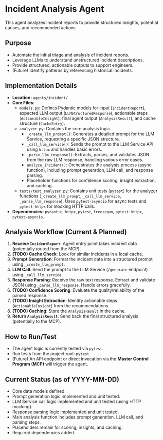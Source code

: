 # Incident Analysis Agent

This agent analyzes incident reports to provide structured insights, potential causes, and recommended actions.

## Purpose

*   Automate the initial triage and analysis of incident reports.
*   Leverage LLMs to understand unstructured incident descriptions.
*   Provide structured, actionable outputs to support engineers.
*   (Future) Identify patterns by referencing historical incidents.

## Implementation Details

*   **Location:** `agents/incident/`
*   **Core Files:**
    *   `models.py`: Defines Pydantic models for input (`IncidentReport`), expected LLM output (`LLMStructuredResponse`), actionable steps (`ActionableInsight`), final agent output (`AnalysisResult`), and cache structure (`CacheEntry`).
    *   `analyzer.py`: Contains the core analysis logic.
        *   `_create_llm_prompt()`: Generates a detailed prompt for the LLM Service, requesting a specific JSON structure.
        *   `_call_llm_service()`: Sends the prompt to the LLM Service API using `httpx` and handles basic errors.
        *   `_parse_llm_response()`: Extracts, parses, and validates JSON from the raw LLM response, handling various error cases.
        *   `analyze_incident()`: Orchestrates the analysis process (async function), including prompt generation, LLM call, and response parsing.
        *   Placeholder functions for confidence scoring, insight extraction, and caching.
    *   `tests/test_analyzer.py`: Contains unit tests (`pytest`) for the analyzer functions (`_create_llm_prompt`, `_call_llm_service`, `_parse_llm_response`). Uses `pytest-asyncio` for async tests and `pytest-httpx` for mocking HTTP calls.
*   **Dependencies:** `pydantic`, `httpx`, `pytest`, `freezegun`, `pytest-httpx`, `pytest-asyncio`.

## Analysis Workflow (Current & Planned)

1.  **Receive `IncidentReport`**: Agent entry point takes incident data (potentially routed from the MCP).
2.  **(TODO) Cache Check**: Look for similar incidents in a local cache.
3.  **Prompt Generation**: Format the incident data into a structured prompt using `_create_llm_prompt`.
4.  **LLM Call**: Send the prompt to the LLM Service (`/generate` endpoint) using `_call_llm_service`.
5.  **Response Parsing**: Receive the raw text response. Extract and validate JSON using `_parse_llm_response`. Handle errors gracefully.
6.  **(TODO) Confidence Scoring**: Evaluate the quality/reliability of the parsed response.
7.  **(TODO) Insight Extraction**: Identify actionable steps (`ActionableInsight`) from the recommendations.
8.  **(TODO) Caching**: Store the `AnalysisResult` in the cache.
9.  **Return `AnalysisResult`**: Send back the final structured analysis (potentially to the MCP).

## How to Run/Test

*   The agent logic is currently tested via `pytest`.
*   Run tests from the project root: `pytest`
*   (Future) An API endpoint or direct invocation via the **Master Control Program (MCP)** will trigger the agent.

## Current Status (as of YYYY-MM-DD)

*   Core data models defined.
*   Prompt generation logic implemented and unit tested.
*   LLM Service call logic implemented and unit tested (using HTTP mocking).
*   Response parsing logic implemented and unit tested.
*   Main analysis function includes prompt generation, LLM call, and parsing steps.
*   Placeholders remain for scoring, insights, and caching.
*   Required dependencies added. 